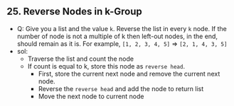 ## 25. Reverse Nodes in k-Group
- Q: Give you a list and the value `k`. Reverse the list in every `k` node. If the number of node is not a multiple of k then left-out nodes, in the end, should remain as it is. For example, `[1, 2, 3, 4, 5]` => `[2, 1, 4, 3, 5]` 
- sol: 
    - Traverse the list and count the node
    - If count is equal to k, store this node as `reverse head`.
        - First, store the current next node and remove the current next node.
        - Reverse the `reverse head` and add the node to return list
        - Move the next node to current node
